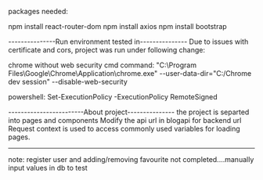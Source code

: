 packages needed:

npm install react-router-dom
npm install axios
npm install bootstrap

---------------Run environment tested in---------------
Due to issues with certificate and cors, project was run under following change:

chrome without web security cmd command:
"C:\Program Files\Google\Chrome\Application\chrome.exe" --user-data-dir="C:/Chrome dev session" --disable-web-security

powershell:
Set-ExecutionPolicy -ExecutionPolicy RemoteSigned

------------------------About project---------------
the project is separted into pages and components
Modify the api url in blogapi for backend url
Request context is used to access commonly used variables for loading pages.

---------------------------------------------------
note: register user and adding/removing favourite not completed....manually input values in db to test 